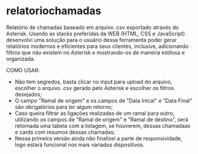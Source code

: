 # relatoriochamadas

Relatório de chamadas baseado em arquivo .csv exportado através do Asterisk.
Usando as stacks preferidas da WEB (HTML, CSS e JavaScript) desenvolvi uma solução para o usuário dessa ferramenta poder gerar relatórios modernos e eficientes para seus clientes, inclusive, adicionando filtros que não existem no Asterisk e mostrando-os de maneira estilosa e organizada.

COMO USAR:
- Não tem segredos, basta clicar no input para upload do arquivo, escolher o arquivo .csv gerado pelo Asterisk e escolher os filtros desejados;
- O campo "Ramal de origem" e os campos de "Data Inical" e "Data Final" são obrigatórios para ter algum retorno;
- Caso queira filtrar as ligações realizadas de um ramal para outro, utilizando os campos de "Ramal de origem" e "Ramal de destino", será retornada uma tabela com a listagem, se houverem, dessas chamadaas e cards com resumos dessas chamadas;
- Nessa primeira versão ainda não finalizei a parte de responsividade, logo estará funcional nos mais variados dispositivos.
